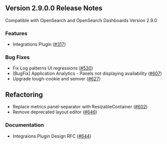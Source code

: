 ## Version 2.9.0.0 Release Notes

Compatible with OpenSearch and OpenSearch Dashboards Version 2.9.0

### Features
- Integrations Plugin ([#317](https://github.com/opensearch-project/dashboards-observability/issues/317))

### Bug Fixes
- Fix Log patterns UI regressions ([#530](https://github.com/opensearch-project/dashboards-observability/issues/530))
- [BugFix] Application Analytics - Panels not displaying availability ([#607](https://github.com/opensearch-project/dashboards-observability/pull/607))
- Upgrade tough-cookie and semver ([#627](https://github.com/opensearch-project/dashboards-observability/pull/627))

## Refactoring
- Replace metrics panel-separator with ResizableContainer ([#602](https://github.com/opensearch-project/dashboards-observability/pull/602))
- Remove deprecated layout editor ([#646](https://github.com/opensearch-project/dashboards-observability/pull/646))

### Documentation
- Integraions Plugin Design RFC ([#644](https://github.com/opensearch-project/dashboards-observability/issues/644))
